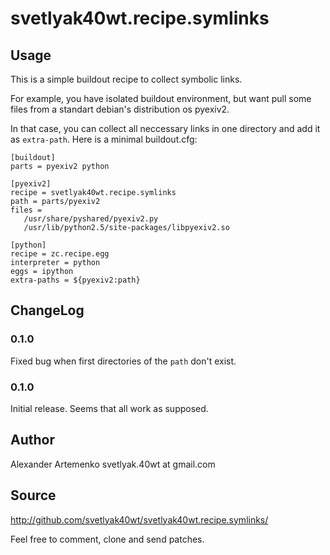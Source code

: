 svetlyak40wt.recipe.symlinks
============================

Usage
-----

This is a simple buildout recipe to collect symbolic links.

For example, you have isolated buildout environment, but want
pull some files from a standart debian's distribution os pyexiv2.

In that case, you can collect all neccessary links in one directory
and add it as `extra-path`. Here is a minimal buildout.cfg:

    [buildout]
    parts = pyexiv2 python

    [pyexiv2]
    recipe = svetlyak40wt.recipe.symlinks
    path = parts/pyexiv2
    files =
       /usr/share/pyshared/pyexiv2.py
       /usr/lib/python2.5/site-packages/libpyexiv2.so

    [python]
    recipe = zc.recipe.egg
    interpreter = python
    eggs = ipython
    extra-paths = ${pyexiv2:path}


ChangeLog
---------

### 0.1.0

Fixed bug when first directories of the `path` don't exist.

### 0.1.0

Initial release. Seems that all work as supposed.


Author
------

Alexander Artemenko svetlyak.40wt at gmail.com


Source
------

<http://github.com/svetlyak40wt/svetlyak40wt.recipe.symlinks/>

Feel free to comment, clone and send patches.

